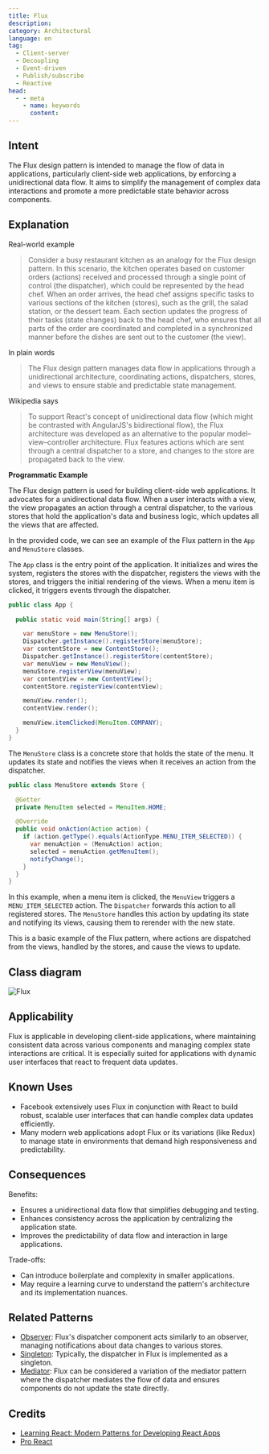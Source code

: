 ```yaml
---
title: Flux
description:
category: Architectural
language: en
tag:
  - Client-server
  - Decoupling
  - Event-driven
  - Publish/subscribe
  - Reactive
head:
  - - meta
    - name: keywords
      content:
---
```


## Intent

The Flux design pattern is intended to manage the flow of data in applications, particularly client-side web applications, by enforcing a unidirectional data flow. It aims to simplify the management of complex data interactions and promote a more predictable state behavior across components.

## Explanation

Real-world example

> Consider a busy restaurant kitchen as an analogy for the Flux design pattern. In this scenario, the kitchen operates based on customer orders (actions) received and processed through a single point of control (the dispatcher), which could be represented by the head chef. When an order arrives, the head chef assigns specific tasks to various sections of the kitchen (stores), such as the grill, the salad station, or the dessert team. Each section updates the progress of their tasks (state changes) back to the head chef, who ensures that all parts of the order are coordinated and completed in a synchronized manner before the dishes are sent out to the customer (the view).

In plain words

> The Flux design pattern manages data flow in applications through a unidirectional architecture, coordinating actions, dispatchers, stores, and views to ensure stable and predictable state management.

Wikipedia says

> To support React's concept of unidirectional data flow (which might be contrasted with AngularJS's bidirectional flow), the Flux architecture was developed as an alternative to the popular model–view–controller architecture. Flux features actions which are sent through a central dispatcher to a store, and changes to the store are propagated back to the view.

**Programmatic Example**

The Flux design pattern is used for building client-side web applications. It advocates for a unidirectional data flow. When a user interacts with a view, the view propagates an action through a central dispatcher, to the various stores that hold the application's data and business logic, which updates all the views that are affected.

In the provided code, we can see an example of the Flux pattern in the `App` and `MenuStore` classes.

The `App` class is the entry point of the application. It initializes and wires the system, registers the stores with the dispatcher, registers the views with the stores, and triggers the initial rendering of the views. When a menu item is clicked, it triggers events through the dispatcher.

```java
public class App {

  public static void main(String[] args) {

    var menuStore = new MenuStore();
    Dispatcher.getInstance().registerStore(menuStore);
    var contentStore = new ContentStore();
    Dispatcher.getInstance().registerStore(contentStore);
    var menuView = new MenuView();
    menuStore.registerView(menuView);
    var contentView = new ContentView();
    contentStore.registerView(contentView);

    menuView.render();
    contentView.render();

    menuView.itemClicked(MenuItem.COMPANY);
  }
}
```

The `MenuStore` class is a concrete store that holds the state of the menu. It updates its state and notifies the views when it receives an action from the dispatcher.

```java
public class MenuStore extends Store {

  @Getter
  private MenuItem selected = MenuItem.HOME;

  @Override
  public void onAction(Action action) {
    if (action.getType().equals(ActionType.MENU_ITEM_SELECTED)) {
      var menuAction = (MenuAction) action;
      selected = menuAction.getMenuItem();
      notifyChange();
    }
  }
}
```

In this example, when a menu item is clicked, the `MenuView` triggers a `MENU_ITEM_SELECTED` action. The `Dispatcher` forwards this action to all registered stores. The `MenuStore` handles this action by updating its state and notifying its views, causing them to rerender with the new state.

This is a basic example of the Flux pattern, where actions are dispatched from the views, handled by the stores, and cause the views to update.

## Class diagram

![Flux](./etc/flux.png "Flux")

## Applicability

Flux is applicable in developing client-side applications, where maintaining consistent data across various components and managing complex state interactions are critical. It is especially suited for applications with dynamic user interfaces that react to frequent data updates.

## Known Uses

* Facebook extensively uses Flux in conjunction with React to build robust, scalable user interfaces that can handle complex data updates efficiently.
* Many modern web applications adopt Flux or its variations (like Redux) to manage state in environments that demand high responsiveness and predictability.

## Consequences

Benefits:

* Ensures a unidirectional data flow that simplifies debugging and testing.
* Enhances consistency across the application by centralizing the application state.
* Improves the predictability of data flow and interaction in large applications.

Trade-offs:

* Can introduce boilerplate and complexity in smaller applications.
* May require a learning curve to understand the pattern's architecture and its implementation nuances.

## Related Patterns

* [Observer](https://java-design-patterns.com/patterns/observer/): Flux's dispatcher component acts similarly to an observer, managing notifications about data changes to various stores.
* [Singleton](https://java-design-patterns.com/patterns/singleton/): Typically, the dispatcher in Flux is implemented as a singleton.
* [Mediator](https://java-design-patterns.com/patterns/mediator/): Flux can be considered a variation of the mediator pattern where the dispatcher mediates the flow of data and ensures components do not update the state directly.

## Credits

* [Learning React: Modern Patterns for Developing React Apps](https://amzn.to/3Qdn9Pg)
* [Pro React](https://amzn.to/3xNRttK)
